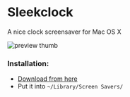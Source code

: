 Sleekclock
==========

A nice clock screensaver for Mac OS X

![preview thumb](http://i.imgur.com/DnEb5.png)


### Installation:
- [Download from here][1]
- Put it into `~/Library/Screen Savers/`


[1]: https://github.com/thiemo/sleekclock/downloads